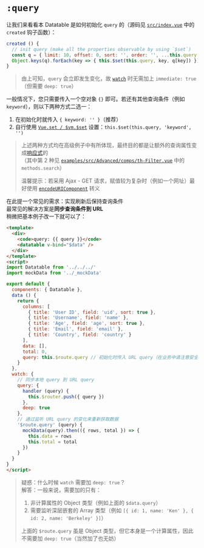 # `:query`

让我们来看看本 Datatable 是如何初始化 `query` 的（源码见 [`src/index.vue`](https://github.com/OneWayTech/vue2-datatable/blob/master/src/index.vue) 中的 `created` 钩子函数）：

```js
created () {
  // init query (make all the properties observable by using `$set`)
  const q = { limit: 10, offset: 0, sort: '', order: '', ...this.query }
  Object.keys(q).forEach(key => { this.$set(this.query, key, q[key]) })
}
```

> 由上可知，`query` 会立即发生变化，故 [`watch`](https://vuejs.org/v2/api/#watch) 时无需加上 `immediate: true`（但需要  `deep: true`）

一般情况下，您只需要传入一个空对象 `{}` 即可。若还有其他查询条件（例如 `keyword`），则以下两种方式二选一：  
  1. 在初始化时就传入 `{ keyword: '' }`（推荐）  
  2. 自行使用 [`Vue.set / $vm.$set`](https://vuejs.org/v2/api/#Vue-set) 设置：`this.$set(this.query, 'keyword', '')`

> 上述两种方式均在高级例子中有所体现，最终目的都是让额外的查询属性变成[响应式](https://vuejs.org/v2/guide/reactivity.html)的  
> （其中第 2 种见 [`examples/src/Advanced/comps/th-Filter.vue`](https://github.com/OneWayTech/vue2-datatable/blob/master/examples/src/Advanced/comps/th-Filter.vue) 中的 `methods.search`）  
> 
> 温馨提示：若采用 Ajax - GET 请求，赋值较为复杂时（例如一个网址）最好使用 [`encodeURIComponent`](https://developer.mozilla.org/en-US/docs/Web/JavaScript/Reference/Global_Objects/encodeURIComponent) 转义

在此提一个常见的需求：实现刷新后保持查询条件  
最常见的解决方案是**同步查询条件到 URL**  
稍微把基本例子改一下就可以了：

```html
<template>
  <div>
    <code>query: {{ query }}</code>
    <datatable v-bind="$data" />
  </div>
</template>
<script>
import Datatable from '../../../'
import mockData from '../_mockData'

export default {
  components: { Datatable },
  data () {
    return {    
      columns: [
        { title: 'User ID', field: 'uid', sort: true },
        { title: 'Username', field: 'name' },
        { title: 'Age', field: 'age', sort: true },
        { title: 'Email', field: 'email' },
        { title: 'Country', field: 'country' }
      ],
      data: [],
      total: 0,
      query: this.$route.query // 初始化时传入 URL query（在业务中请注意安全性）
    }
  },
  watch: {
    // 同步本地 query 到 URL query
    query: {
      handler (query) {
        this.$router.push({ query })
      },
      deep: true
    },
    // 通过监听 URL query 的变化来重新获取数据
    '$route.query' (query) {
      mockData(query).then(({ rows, total }) => {
        this.data = rows
        this.total = total
      })
    }
  }
}
</script>
```

> 疑惑：什么时候 `watch` 需要加 `deep: true`？  
> 解答：一般来说，需要加的只有：
> 
> 1. 非计算属性的 Object 类型（例如上面的 `$data.query`）
> 2. 需要监听深层嵌套的 Array 类型（例如 `[{ id: 1, name: 'Ken' }, { id: 2, name: 'Berkeley' }]`）
> 
> 上面的 `$route.query` 虽是 Object 类型，但它本身是一个计算属性，因此不需要加 `deep: true`（当然加了也无妨）

